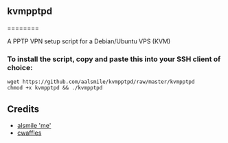 ## kvmpptpd
========

A PPTP VPN setup script for a Debian/Ubuntu VPS (KVM)

### To install the script, copy and paste this into your SSH client of choice:

	wget https://github.com/aalsmile/kvmpptpd/raw/master/kvmpptpd
	chmod +x kvmpptpd && ./kvmpptpd

## Credits
- [alsmile 'me'](http://boutnew.ru/)
- [cwaffles](http://www.putdispenserhere.com/)
